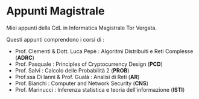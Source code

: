 # Appunti Magistrale

Miei appunti della CdL in Informatica Magistrale Tor Vergata.

Questi appunti comprendono i corsi di : 
- Prof. Clementi & Dott. Luca Pepè : Algoritmi Distribuiti e Reti Complesse (**ADRC**)
- Prof. Pasquale : Principles of Cryptocurrency Design (**PCD**)
- Prof. Salvi : Calcolo delle Probabilità $2$ (**PROB**)
- Prof.ssa Di Ianni & Prof. Gualà : Analisi di Reti (**AR**)
- Prof. Bianchi : Computer and Network Security (**CNS**)
- Prof. Marinucci : Inferenza statistica e teoria dell'informazione (**ISTI**)


